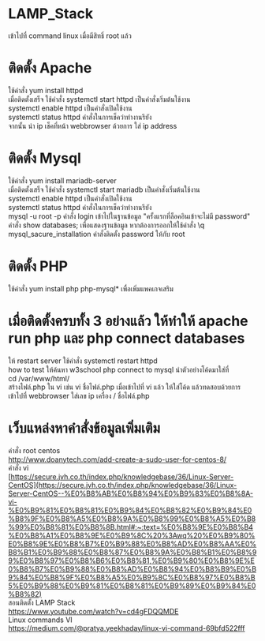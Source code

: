 # LAMP_Stack
 เข้าไปที่ command linux เมื่อมีสิทธิ์ root แล้ว  
 # ติดตั้ง Apache  
 ใช้คำสั่ง yum install httpd  
 เมื่อติดตั้งเสร็จ ใช้คำสั่ง systemctl start httpd เป็นคำสั่งเริ่มต้นใช้งาน  
 systemctl enable httpd เป็นคำสั่งเปิดใช้งาน  
 systemctl status httpd คำสั่งในการเช็คว่าทำงานรึยัง  
 จากนั้น นำ ip เช็คที่หน้า webbrowser ด้วยการ ใส่ ip address
 # ติดตั้ง Mysql  
 ใช้คำสั่ง yum install mariadb-server  
  เมื่อติดตั้งเสร็จ ใช้คำสั่ง systemctl start mariadb เป็นคำสั่งเริ่มต้นใช้งาน  
  systemctl enable httpd เป็นคำสั่งเปิดใช้งาน  
  systemctl status httpd คำสั่งในการเช็คว่าทำงานรึยัง  
  mysql -u root -p คำสั่ง login เข้าไปในฐานข้อมูล "ครั้งแรกที่ล็อคอินเข้าจะไม่มี password"  
  คำสั่ง show databases;  เพื่อแสดงฐานข้อมูล หากต้องการออกให้ใช้คำสั่ง \q  
  mysql_sacure_installation คำสั่งติดตั้ง password ให้กับ root
  # ติดตั้ง PHP 
 ใช้คำสั่ง yum install php php-mysql* เพื่อเพิ่มแพคเกจเสริม 

 # เมื่อติดตั้งครบทั้ง 3 อย่างแล้ว ให้ทำให้ apache run php และ php connect databases
 ให้ restart server ใช้คำสั่ง systemctl restart httpd  
 how to test  ให้ค้นหา w3school php connect to mysql นำตัวอย่างโค้ดมาใส่ที่  
 cd /var/www/html/  
 สร้างไฟล์.php ใน vi เช่น vi ชื่อไฟล์.php เมื่อเข้าไปที่ vi แล้ว ให้ใส่โค้ด แล้วทดสอบด้วยการ เข้าไปที่ webbrowser ใส่เลข ip เครื่อง / ชื่อไฟล์.php
 # เว็บแหล่งหาคำสั่งข้อมูลเพิ่มเติม
 คำสั่ง root centos    
 http://www.doanytech.com/add-create-a-sudo-user-for-centos-8/    
 คำสั่ง vi  
 [https://secure.jvh.co.th/index.php/knowledgebase/36/Linux-Server-CentOS](https://secure.jvh.co.th/index.php/knowledgebase/36/Linux-Server-CentOS--%E0%B8%AB%E0%B8%94%E0%B9%83%E0%B8%8A-vi-%E0%B9%81%E0%B8%81%E0%B9%84%E0%B8%82%E0%B9%84%E0%B8%9F%E0%B8%A5%E0%B8%9A%E0%B8%99%E0%B8%A5%E0%B8%99%E0%B8%81%E0%B8%8B.html#:~:text=%E0%B8%9E%E0%B8%B4%E0%B8%A1%E0%B8%9E%E0%B9%8C%20%3Awq%20%E0%B9%80%E0%B8%9E%E0%B8%B7%E0%B9%88%E0%B8%AD%E0%B8%AA%E0%B8%B1%E0%B9%88%E0%B8%87%E0%B8%9A%E0%B8%B1%E0%B8%99%E0%B8%97%E0%B8%B6%E0%B8%81,%E0%B9%80%E0%B8%9E%E0%B8%B7%E0%B9%88%E0%B8%AD%E0%B8%94%E0%B8%B9%E0%B9%84%E0%B8%9F%E0%B8%A5%E0%B9%8C%E0%B8%97%E0%B8%B5%E0%B9%88%E0%B9%81%E0%B8%81%E0%B9%89%E0%B9%84%E0%B8%82)  
สอนติดตั้ง LAMP Stack  
https://www.youtube.com/watch?v=cd4gFDQQMDE  
Linux commands VI  
https://medium.com/@pratya.yeekhaday/linux-vi-command-69bfd522fff
 
  
